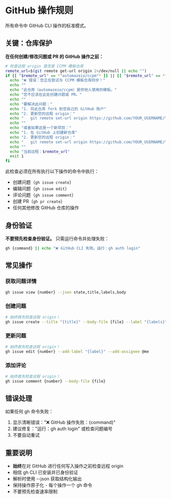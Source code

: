 # GitHub 操作规则

所有命令中 GitHub CLI 操作的标准模式。

## 关键：仓库保护

**在任何创建/修改问题或 PR 的 GitHub 操作之前：**

```bash
# 检查远程 origin 是否是 CCPM 模板仓库
remote_url=$(git remote get-url origin 2>/dev/null || echo "")
if [[ "$remote_url" == *"automazeio/ccpm"* ]] || [[ "$remote_url" == *"automazeio/ccpm.git"* ]]; then
  echo "❌ 错误：您正在尝试与 CCPM 模板仓库同步！"
  echo ""
  echo "此仓库（automazeio/ccpm）是供他人使用的模板。"
  echo "您不应该在此处创建问题或 PR。"
  echo ""
  echo "要解决此问题："
  echo "1. 将此仓库 fork 到您自己的 GitHub 账户"
  echo "2. 更新您的远程 origin："
  echo "   git remote set-url origin https://github.com/YOUR_USERNAME/YOUR_REPO.git"
  echo ""
  echo "或者如果这是一个新项目："
  echo "1. 在 GitHub 上创建新仓库"
  echo "2. 更新您的远程 origin："
  echo "   git remote set-url origin https://github.com/YOUR_USERNAME/YOUR_REPO.git"
  echo ""
  echo "当前远程：$remote_url"
  exit 1
fi
```

此检查必须在所有执行以下操作的命令中执行：
- 创建问题（`gh issue create`）
- 编辑问题（`gh issue edit`）
- 评论问题（`gh issue comment`）
- 创建 PR（`gh pr create`）
- 任何其他修改 GitHub 仓库的操作

## 身份验证

**不要预先检查身份验证。** 只需运行命令并处理失败：

```bash
gh {command} || echo "❌ GitHub CLI 失败。运行：gh auth login"
```

## 常见操作

### 获取问题详情
```bash
gh issue view {number} --json state,title,labels,body
```

### 创建问题
```bash
# 始终首先检查远程 origin！
gh issue create --title "{title}" --body-file {file} --label "{labels}"
```

### 更新问题
```bash
# 始终首先检查远程 origin！
gh issue edit {number} --add-label "{label}" --add-assignee @me
```

### 添加评论
```bash
# 始终首先检查远程 origin！
gh issue comment {number} --body-file {file}
```

## 错误处理

如果任何 gh 命令失败：
1. 显示清晰错误："❌ GitHub 操作失败：{command}"
2. 建议修复："运行：gh auth login" 或检查问题编号
3. 不要自动重试

## 重要说明

- **始终**在对 GitHub 进行任何写入操作之前检查远程 origin
- 相信 gh CLI 已安装并已身份验证
- 解析时使用 --json 获取结构化输出
- 保持操作原子化 - 每个操作一个 gh 命令
- 不要预先检查速率限制
